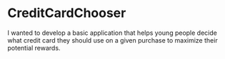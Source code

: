 # CreditCardChooser
I wanted to develop a basic application that helps young people decide what credit card they should use on a given purchase to maximize their potential rewards.
